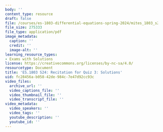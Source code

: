 ```yaml
---
body: ''
content_type: resource
draft: false
file: /courses/es-1803-differential-equations-spring-2024/mites_1803_s24_quiz3-recit-qa.pdf
file_size: 275333
file_type: application/pdf
image_metadata:
  caption: ''
  credit: ''
  image-alt: ''
learning_resource_types:
- Exams with Solutions
license: https://creativecommons.org/licenses/by-nc-sa/4.0/
resourcetype: Document
title: 'ES.1803 S24: Recitation for Quiz 3: Solutions'
uid: fc28456a-b058-42de-984c-7e47d92cc93c
video_files:
  archive_url: ''
  video_captions_file: ''
  video_thumbnail_file: ''
  video_transcript_file: ''
video_metadata:
  video_speakers: ''
  video_tags: ''
  youtube_description: ''
  youtube_id: ''
---
```

